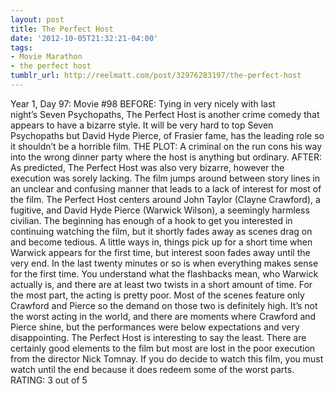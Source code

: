 ```yaml
---
layout: post
title: The Perfect Host
date: '2012-10-05T21:32:21-04:00'
tags:
- Movie Marathon
- the perfect host
tumblr_url: http://reelmatt.com/post/32976283197/the-perfect-host
---
```

Year 1, Day 97: Movie #98
BEFORE: Tying in very nicely with last night’s Seven Psychopaths, The Perfect Host is another crime comedy that appears to have a bizarre style. It will be very hard to top Seven Psychopaths but David Hyde Pierce, of Frasier fame, has the leading role so it shouldn’t be a horrible film.
THE PLOT: A criminal on the run cons his way into the wrong dinner party where the host is anything but ordinary.
AFTER: As predicted, The Perfect Host was also very bizarre, however the execution was sorely lacking. The film jumps around between story lines in an unclear and confusing manner that leads to a lack of interest for most of the film.
The Perfect Host centers around John Taylor (Clayne Crawford), a fugitive, and David Hyde Pierce (Warwick Wilson), a seemingly harmless civilian. The beginning has enough of a hook to get you interested in continuing watching the film, but it shortly fades away as scenes drag on and become tedious. A little ways in, things pick up for a short time when Warwick appears for the first time, but interest soon fades away until the very end. In the last twenty minutes or so is when everything makes sense for the first time. You understand what the flashbacks mean, who Warwick actually is, and there are at least two twists in a short amount of time.
For the most part, the acting is pretty poor. Most of the scenes feature only Crawford and Pierce so the demand on those two is definitely high. It’s not the worst acting in the world, and there are moments where Crawford and Pierce shine, but the performances were below expectations and very disappointing.
The Perfect Host is interesting to say the least. There are certainly good elements to the film but most are lost in the poor execution from the director Nick Tomnay. If you do decide to watch this film, you must watch until the end because it does redeem some of the worst parts.
RATING: 3 out of 5
